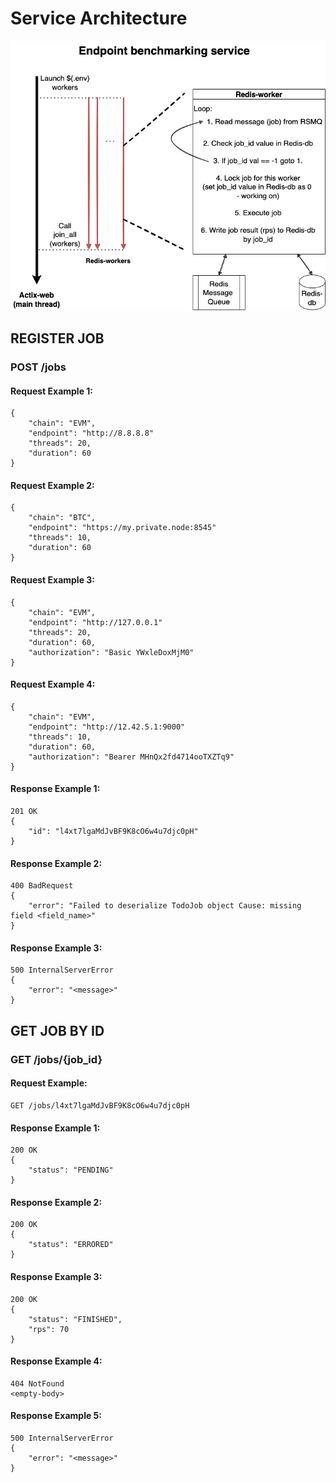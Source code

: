 # Service Architecture
![Benchmarking service architecture](./benchmarking_service_scheme.png)


## REGISTER JOB

### POST /jobs

#### Request Example 1:
```
{
	"chain": "EVM",
    "endpoint": "http://8.8.8.8"
	"threads": 20,
	"duration": 60
}
```
#### Request Example 2:
```
{
	"chain": "BTC",
    "endpoint": "https://my.private.node:8545"
	"threads": 10,
	"duration": 60
}
```
#### Request Example 3:
```
{
	"chain": "EVM",
    "endpoint": "http://127.0.0.1"
	"threads": 20,
	"duration": 60,
	"authorization": "Basic YWxleDoxMjM0"
}
```
#### Request Example 4:
```
{
	"chain": "EVM",
    "endpoint": "http://12.42.5.1:9000"
	"threads": 10,
	"duration": 60,
	"authorization": "Bearer MHnQx2fd4714ooTXZTq9"
}
```
#### Response Example 1:
```
201 OK
{
	"id": "l4xt7lgaMdJvBF9K8cO6w4u7djc0pH"
}
```
#### Response Example 2:
```
400 BadRequest
{
    "error": "Failed to deserialize TodoJob object Cause: missing field <field_name>"
}
```
#### Response Example 3:
```
500 InternalServerError
{
    "error": "<message>"
}
```
## GET JOB BY ID
### GET /jobs/{job_id}
#### Request Example:
```
GET /jobs/l4xt7lgaMdJvBF9K8cO6w4u7djc0pH
```
#### Response Example 1:
```
200 OK
{
	"status": "PENDING"
}
```
#### Response Example 2:
```
200 OK
{
	"status": "ERRORED"
}
```
#### Response Example 3:
```
200 OK
{
	"status": "FINISHED",
	"rps": 70
}
```
#### Response Example 4:
```
404 NotFound
<empty-body>
```
#### Response Example 5:
```
500 InternalServerError
{
    "error": "<message>"
}
```